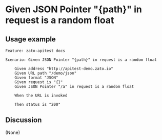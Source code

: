 
Given JSON Pointer "{path}" in request is a random float
=============================================================================================================

Usage example
-------------

```
Feature: zato-apitest docs

Scenario: Given JSON Pointer "{path}" in request is a random float

    Given address "http://apitest-demo.zato.io"
    Given URL path "/demo/json"
    Given format "JSON"
    Given request is "{}"
    Given JSON Pointer "/a" in request is a random float

    When the URL is invoked

    Then status is "200"
```

Discussion
----------

(None)